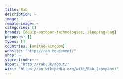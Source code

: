 ```yaml
---
title: Rab
description: ~
image: ~
remote-image: ~
categories: []
brands: [equip-outdoor-technologies, sleeping-bag]
purposes: []
types: []
countries: [united-kingdom]
website: "http://rab.equipment/"
shop: ~
store-finder: ~
about: "http://rab.uk/about/"
wiki: "https://en.wikipedia.org/wiki/Rab_(company)"
---
```

